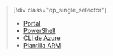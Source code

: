 > [!div class="op_single_selector"]
> * [Portal](../articles/virtual-network/virtual-networks-create-nsg-arm-pportal.md)
> * [PowerShell](../articles/virtual-network/virtual-networks-create-nsg-arm-ps.md)
> * [CLI de Azure](../articles/virtual-network/virtual-networks-create-nsg-arm-cli.md)
> * [Plantilla ARM](../articles/virtual-network/virtual-networks-create-nsg-arm-template.md)
> 
> 

<!---HONumber=AcomDC_0323_2016-->
